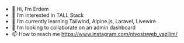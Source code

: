 - 👋 Hi, I’m Erdem
- 👀 I’m interested in TALL Stack
- 🌱 I’m currently learning Tailwind, Alpine.js, Laravel, Livewire
- 💞️ I’m looking to collaborate on an admin dashboard 
- 📫 How to reach me https://www.instagram.com/nivosisweb_yazilim/

<!---
Sntrdm/Sntrdm is a ✨ special ✨ repository because its `README.md` (this file) appears on your GitHub profile.
You can click the Preview link to take a look at your changes.
--->
